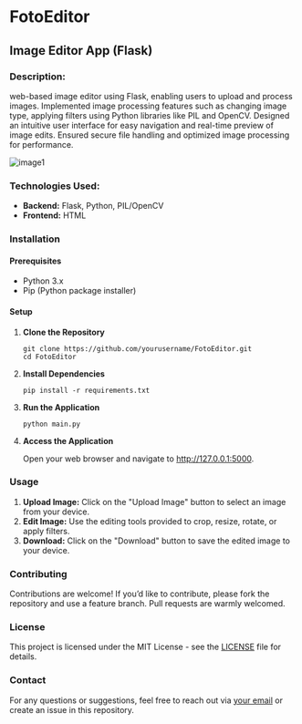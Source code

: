 # FotoEditor

<h2>Image Editor App (Flask)</h2>

<h3>Description:</h3>
<p>web-based image editor using Flask, enabling users to upload and process images. 
Implemented image processing features such as changing image type,  applying filters using 
Python libraries like PIL and OpenCV. Designed an intuitive user interface for easy navigation 
and real-time preview of image edits. Ensured secure file handling and optimized image processing 
for performance.</p>

![image1](https://github.com/user-attachments/assets/d57ab775-3340-4da1-9453-239a6924b01e)

<h3>Technologies Used:</h3>
<ul>
    <li><strong>Backend:</strong> Flask, Python, PIL/OpenCV</li>
    <li><strong>Frontend:</strong> HTML</li>
</ul>

<h3>Installation</h3>

<h4>Prerequisites</h4>
<ul>
    <li>Python 3.x</li>
    <li>Pip (Python package installer)</li>
</ul>

<h4>Setup</h4>
<ol>
    <li><strong>Clone the Repository</strong></li>
    <pre><code>git clone https://github.com/yourusername/FotoEditor.git
cd FotoEditor</code></pre>
    <li><strong>Install Dependencies</strong></li>
    <pre><code>pip install -r requirements.txt</code></pre>
    <li><strong>Run the Application</strong></li>
    <pre><code>python main.py</code></pre>
    <li><strong>Access the Application</strong></li>
    <p>Open your web browser and navigate to <a href="http://127.0.0.1:5000">http://127.0.0.1:5000</a>.</p>
</ol>

<h3>Usage</h3>
<ol>
    <li><strong>Upload Image:</strong> Click on the "Upload Image" button to select an image from your device.</li>
    <li><strong>Edit Image:</strong> Use the editing tools provided to crop, resize, rotate, or apply filters.</li>
    <li><strong>Download:</strong> Click on the "Download" button to save the edited image to your device.</li>
</ol>



<h3>Contributing</h3>
<p>Contributions are welcome! If you’d like to contribute, please fork the repository and use a feature branch. 
Pull requests are warmly welcomed.</p>

<h3>License</h3>
<p>This project is licensed under the MIT License - see the <a href="LICENSE">LICENSE</a> file for details.</p>

<h3>Contact</h3>
<p>For any questions or suggestions, feel free to reach out via <a href="mailto:suksham8371@gmail.com">your email</a> 
or create an issue in this repository.</p>

